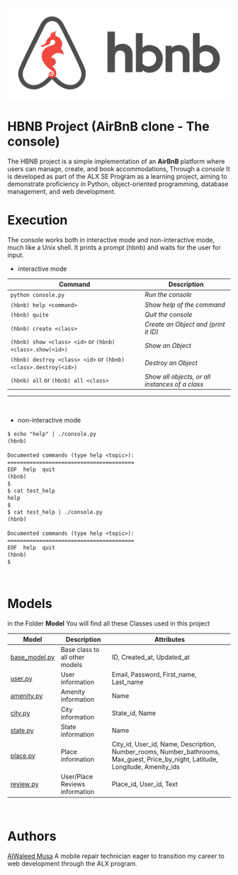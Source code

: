 ![Example Image](images/hbnb.png "HBNB Logo")

# HBNB Project (AirBnB clone - The console)

The HBNB project is a simple implementation of an **AirBnB** platform where users can manage, create, and book accommodations, Through a *console* It is developed as part of the ALX SE Program as a learning project, aiming to demonstrate proficiency in Python, object-oriented programming, database management, and web development.

# Execution
The console works both in interactive mode and non-interactive mode, much like a Unix shell. It prints a prompt (hbnb) and waits for the user for input.

- interactive mode

| Command                   | Description |
|---------------------------|-------------|
|```python console.py```    | *Run the console* |
|```(hbnb) help <command>```       | *Show help of the command*    |
|```(hbnb) quite```         | *Quit the console*|
|```(hbnb) create <class>```| *Create an Object and (print it ID)*|
|```(hbnb) show <class> <id>``` or ```(hbnb) <class>.show(<id>)```| *Show an Object*|
|```(hbnb) destroy <class> <id>``` or ```(hbnb) <class>.destroy(<id>)```| *Destroy an Object*|
|```(hbnb) all``` or ```(hbnb) all <class>```| *Show all objects, or all instances of a class*|

<hr>
<br>

- non-interactive mode

```
$ echo "help" | ./console.py
(hbnb)

Documented commands (type help <topic>):
========================================
EOF  help  quit
(hbnb) 
$
$ cat test_help
help
$
$ cat test_help | ./console.py
(hbnb)

Documented commands (type help <topic>):
========================================
EOF  help  quit
(hbnb) 
$
```
<br>

# Models
in the Folder **Model** You will find all these Classes used in this project

| Model                     | Description | Attributes |
|---------------------------|-------------|------|
|[base_model.py](models/base_model.py)|Base class to all other models|ID, Created_at, Updated_at|
|[user.py](models/user.py)| User information |Email, Password, First_name, Last_name|
|[amenity.py](models/amenity.py)|Amenity information|Name|
|[city.py](models/city.py)|City information|State_id, Name|
|[state.py](models/state.py)|State information|Name|
|[place.py](models/place.py)|Place information|City_id, User_id, Name, Description, Number_rooms, Number_bathrooms, Max_guest, Price_by_night, Latitude, Longitude, Amenity_ids|
|[review.py](models/review.py)|User/Place Reviews information|Place_id, User_id, Text|
<br>

# Authors

[AlWaleed Musa](https://github.com/AlWaleedMusa) A mobile repair technician eager to transition my career to web development through the ALX program.
